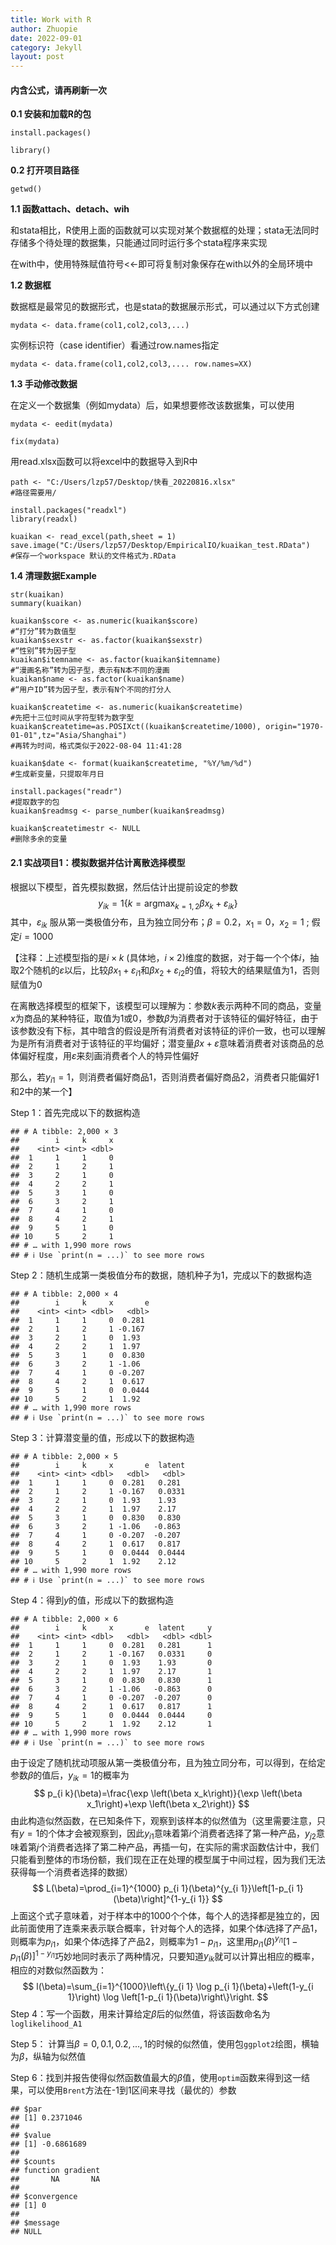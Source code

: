 ```yaml
---
title: Work with R
author: Zhuopie
date: 2022-09-01
category: Jekyll
layout: post
---
```




#### **内含公式，请再刷新一次**

**0.1 安装和加载R的包**

```
install.packages()

library()
```

**0.2 打开项目路径**

```
getwd()
```

**1.1 函数attach、detach、wih**

和stata相比，R使用上面的函数就可以实现对某个数据框的处理；stata无法同时存储多个待处理的数据集，只能通过同时运行多个stata程序来实现

在with中，使用特殊赋值符号<<-即可将复制对象保存在with以外的全局环境中

**1.2 数据框**

数据框是最常见的数据形式，也是stata的数据展示形式，可以通过以下方式创建

```
mydata <- data.frame(col1,col2,col3,...)
```


实例标识符（case identifier）看通过row.names指定

```
mydata <- data.frame(col1,col2,col3,.... row.names=XX)
```

**1.3 手动修改数据**

在定义一个数据集（例如mydata）后，如果想要修改该数据集，可以使用

```
mydata <- eedit(mydata)

fix(mydata)
```

用read.xlsx函数可以将excel中的数据导入到R中

```
path <- "C:/Users/lzp57/Desktop/快看_20220816.xlsx"
#路径需要用/

install.packages("readxl")
library(readxl)

kuaikan <- read_excel(path,sheet = 1)
save.image("C:/Users/lzp57/Desktop/EmpiricalIO/kuaikan_test.RData")
#保存一个workspace 默认的文件格式为.RData
```

**1.4 清理数据Example**

```
str(kuaikan)
summary(kuaikan)

kuaikan$score <- as.numeric(kuaikan$score)
#“打分”转为数值型
kuaikan$sexstr <- as.factor(kuaikan$sexstr)
#“性别”转为因子型
kuaikan$itemname <- as.factor(kuaikan$itemname)
#“漫画名称”转为因子型，表示有N本不同的漫画
kuaikan$name <- as.factor(kuaikan$name)
#“用户ID”转为因子型，表示有N个不同的打分人

kuaikan$createtime <- as.numeric(kuaikan$createtime)
#先把十三位时间从字符型转为数字型
kuaikan$createtime=as.POSIXct((kuaikan$createtime/1000), origin="1970-01-01",tz="Asia/Shanghai")
#再转为时间，格式类似于2022-08-04 11:41:28

kuaikan$date <- format(kuaikan$createtime, "%Y/%m/%d")
#生成新变量，只提取年月日

install.packages("readr")
#提取数字的包
kuaikan$readmsg <- parse_number(kuaikan$readmsg)

kuaikan$createtimestr <- NULL
#删除多余的变量
```

#### **2.1 实战项目1：模拟数据并估计离散选择模型**

根据以下模型，首先模拟数据，然后估计出提前设定的参数
$$
y_{i k}=1\left\{k=\operatorname{argmax}_{k=1,2} \beta x_k+\varepsilon_{i k}\right\}
$$
其中，$\varepsilon_{ik}$ 服从第一类极值分布，且为独立同分布；$\beta=0.2$，$x_{1}=0$，$x_2=1$ ; 假定$i=1000$

【注释：上述模型指的是$i\times k$ (具体地，$i\times 2$)维度的数据，对于每一个个体$i$，抽取2个随机的$\varepsilon$以后，比较$\beta x_1+\varepsilon_{i1}$和$\beta x_2+\varepsilon_{i2}$的值，将较大的结果赋值为1，否则赋值为0

在离散选择模型的框架下，该模型可以理解为：参数$k$表示两种不同的商品，变量$x$为商品的某种特征，取值为1或0，参数$\beta$为消费者对于该特征的偏好特征，由于该参数没有下标，其中暗含的假设是所有消费者对该特征的评价一致，也可以理解为是所有消费者对于该特征的平均偏好；潜变量$\beta x+\varepsilon$意味着消费者对该商品的总体偏好程度，用$\varepsilon$来刻画消费者个人的特异性偏好

那么，若$y_{i1}=1$，则消费者偏好商品1，否则消费者偏好商品2，消费者只能偏好1和2中的某一个】

Step 1：首先完成以下的数据构造

```
## # A tibble: 2,000 × 3
##        i     k     x
##    <int> <int> <dbl>
##  1     1     1     0
##  2     1     2     1
##  3     2     1     0
##  4     2     2     1
##  5     3     1     0
##  6     3     2     1
##  7     4     1     0
##  8     4     2     1
##  9     5     1     0
## 10     5     2     1
## # … with 1,990 more rows
## # ℹ Use `print(n = ...)` to see more rows
```

Step 2：随机生成第一类极值分布的数据，随机种子为1，完成以下的数据构造

```
## # A tibble: 2,000 × 4
##        i     k     x       e
##    <int> <int> <dbl>   <dbl>
##  1     1     1     0  0.281 
##  2     1     2     1 -0.167 
##  3     2     1     0  1.93  
##  4     2     2     1  1.97  
##  5     3     1     0  0.830 
##  6     3     2     1 -1.06  
##  7     4     1     0 -0.207 
##  8     4     2     1  0.617 
##  9     5     1     0  0.0444
## 10     5     2     1  1.92  
## # … with 1,990 more rows
## # ℹ Use `print(n = ...)` to see more rows
```

Step 3：计算潜变量的值，形成以下的数据构造

```
## # A tibble: 2,000 × 5
##        i     k     x       e  latent
##    <int> <int> <dbl>   <dbl>   <dbl>
##  1     1     1     0  0.281   0.281 
##  2     1     2     1 -0.167   0.0331
##  3     2     1     0  1.93    1.93  
##  4     2     2     1  1.97    2.17  
##  5     3     1     0  0.830   0.830 
##  6     3     2     1 -1.06   -0.863 
##  7     4     1     0 -0.207  -0.207 
##  8     4     2     1  0.617   0.817 
##  9     5     1     0  0.0444  0.0444
## 10     5     2     1  1.92    2.12  
## # … with 1,990 more rows
## # ℹ Use `print(n = ...)` to see more rows
```

Step 4：得到$y$的值，形成以下的数据构造

```
## # A tibble: 2,000 × 6
##        i     k     x       e  latent     y
##    <int> <int> <dbl>   <dbl>   <dbl> <dbl>
##  1     1     1     0  0.281   0.281      1
##  2     1     2     1 -0.167   0.0331     0
##  3     2     1     0  1.93    1.93       0
##  4     2     2     1  1.97    2.17       1
##  5     3     1     0  0.830   0.830      1
##  6     3     2     1 -1.06   -0.863      0
##  7     4     1     0 -0.207  -0.207      0
##  8     4     2     1  0.617   0.817      1
##  9     5     1     0  0.0444  0.0444     0
## 10     5     2     1  1.92    2.12       1
## # … with 1,990 more rows
## # ℹ Use `print(n = ...)` to see more rows
```

由于设定了随机扰动项服从第一类极值分布，且为独立同分布，可以得到，在给定参数$\beta$的值后，$y_{ik}=1$的概率为
$$
p_{i k}(\beta)=\frac{\exp \left(\beta x_k\right)}{\exp \left(\beta x_1\right)+\exp \left(\beta x_2\right)}
$$
由此构造似然函数，在已知条件下，观察到该样本的似然值为（这里需要注意，只有$y=1$的个体才会被观察到，因此$y_{i1}$意味着第$i$个消费者选择了第一种产品，$y_{j2}$意味着第$j$个消费者选择了第二种产品，再插一句，在实际的需求函数估计中，我们只能看到整体的市场份额，我们现在正在处理的模型属于中间过程，因为我们无法获得每一个消费者选择的数据）
$$
L(\beta)=\prod_{i=1}^{1000} p_{i 1}(\beta)^{y_{i 1}}\left[1-p_{i 1}(\beta)\right]^{1-y_{i 1}}
$$
上面这个式子意味着，对于样本中的1000个个体，每个人的选择都是独立的，因此前面使用了连乘来表示联合概率，针对每个人的选择，如果个体$i$选择了产品1，则概率为$p_{i1}$，如果个体$i$选择了产品2，则概率为$1-p_{i1}$，这里用$p_{i 1}(\beta)^{y_{i 1}}\left[1-p_{i 1}(\beta)\right]^{1-y_{i 1}}$巧妙地同时表示了两种情况，只要知道$y_{ik}$就可以计算出相应的概率，相应的对数似然函数为：
$$
l(\beta)=\sum_{i=1}^{1000}\left\{y_{i 1} \log p_{i 1}(\beta)+\left(1-y_{i 1}\right) \log \left[1-p_{i 1}(\beta)\right\}\right.
$$
Step 4：写一个函数，用来计算给定$\beta$后的似然值，将该函数命名为`loglikelihood_A1`

Step 5： 计算当$\beta=0, 0.1, 0.2, ... , 1$的时候的似然值，使用包`ggplot2`绘图，横轴为$\beta$，纵轴为似然值

Step 6：找到并报告使得似然函数值最大的$\beta$值，使用`optim`函数来得到这一结果，可以使用`Brent`方法在-1到1区间来寻找（最优的）参数

```
## $par
## [1] 0.2371046
## 
## $value
## [1] -0.6861689
## 
## $counts
## function gradient 
##       NA       NA 
## 
## $convergence
## [1] 0
## 
## $message
## NULL
```

 

